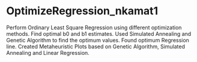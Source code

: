 # OptimizeRegression_nkamat1
Perform Ordinary Least Square Regression using different optimization methods. Find optimal b0 and b1 estimates.
Used Simulated Annealing and Genetic Algorithm to find the optimum values.
Found optimum Regression line.
Created Metaheuristic Plots based on Genetic Algorithm, Simulated Annealing and Linear Regression.

